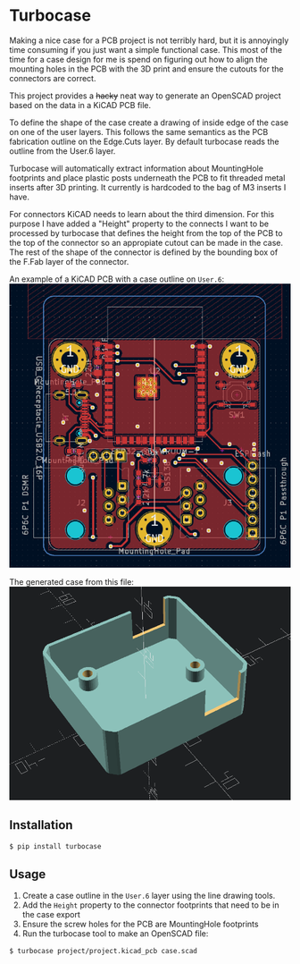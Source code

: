 # Turbocase

Making a nice case for a PCB project is not terribly hard, but it is annoyingly time consuming if you just want a
simple functional case. This most of the time for a case design for me is spend on figuring out how to align the
mounting holes in the PCB with the 3D print and ensure the cutouts for the connectors are correct.

This project provides a ~~hacky~~ neat way to generate an OpenSCAD project based on the data in a KiCAD PCB file.

To define the shape of the case create a drawing of inside edge of the case on one of the user layers. This follows
the same semantics as the PCB fabrication outline on the Edge.Cuts layer. By default turbocase reads the outline from
the User.6 layer.

Turbocase will automatically extract information about MountingHole footprints and place plastic posts underneath the
PCB to fit threaded metal inserts after 3D printing. It currently is hardcoded to the bag of M3 inserts I have.

For connectors KiCAD needs to learn about the third dimension. For this purpose I have added a "Height" property to
the connects I want to be processed by turbocase that defines the height from the top of the PCB to the top of the
connector so an appropiate cutout can be made in the case. The rest of the shape of the connector is defined by the
bounding box of the F.Fab layer of the connector.

An example of a KiCAD PCB with a case outline on `User.6`:
![KiCAD PCB with case outline](images/kicad.png)

The generated case from this file:
![OpenSCAD model of the generated case](images/scad.png)


## Installation

```shell-session
$ pip install turbocase
```

## Usage

1. Create a case outline in the `User.6` layer using the line drawing tools.
2. Add the `Height` property to the connector footprints that need to be in the case export
3. Ensure the screw holes for the PCB are MountingHole footprints
4. Run the turbocase tool to make an OpenSCAD file:
```shell-session
$ turbocase project/project.kicad_pcb case.scad
```
